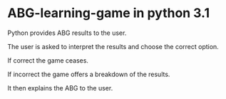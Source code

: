 # ABG-learning-game in python 3.1
Python provides ABG results to the user. 

The user is asked to interpret the results and choose the correct option. 

If correct the game ceases. 

If incorrect the game offers a breakdown of the results. 

It then explains the ABG to the user. 

